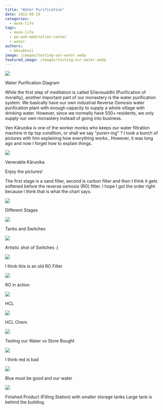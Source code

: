 ```yaml
---
title: "Water Purification"
date: 2022-08-19
categories: 
  - monk-life
tags: 
  - monk-life
  - pa-auk-meditation-center
  - water
authors: 
  - bksubhuti
image: /images/testing-our-water.webp
featured_image: /images/testing-our-water.webp
---
```


![](/images/waterdiagram-1024x681.webp)

Water Purification Diagram

While the first step of meditation is called Sīlavisuddhi (Purification of morality), another important part of our monastery is the water purification system. We basically have our own industrial Reverse Osmosis water purification plant with enough capacity to supply a whole village with drinking water. However, since we normally have 500+ residents, we only supply our own monastery instead of going into business.

Ven Kāruṇika is one of the worker monks who keeps our water filtration machine in tip top condition, or shall we say "purerr-ing" ? I took a bunch of pictures with him explaining how everything works.. However, it was long ago and now I forget how to explain things.

![](/images/UKarunika.webp)

Venerable Kāruṇika

Enjoy the pictures!

The first stage is a sand filter, second is carbon filter and then I think it gets softened before the reverse osmosis (RO) filter. I hope I got the order right because I think that is what the chart says.

![](/images/sandcarbonsoft.webp)

Different Stages

![](/images/WaterLongView.webp)

Tanks and Switches

![](/images/ThisSwitchOfforOn.webp)

Artistic shot of Switches :)

![](/images/ROunplugged.webp)

I think this is an old RO Filter

![](/images/RO-Filter.webp)

RO in action

![](/images/HCL.webp)

HCL

![](/images/ChemStoreHCL.webp)

HCL Chem

![](/images/20200724_172201.webp)

Testing our Water vs Store Bought

![](/images/Testing-another-companys-water.webp)

I think red is bad

![](/images/testing-our-water.webp)

Blue must be good and our water

![](/images/water-result.webp)

Finished Product (Filling Station) with smaller storage tanks Large tank is behind the building.